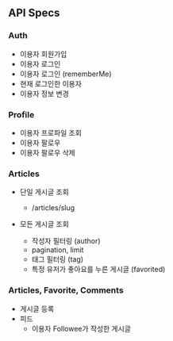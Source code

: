 ## API Specs

### Auth

- 이용자 회원가입
- 이용자 로그인
- 이용자 로그인 (rememberMe)
- 현재 로그인한 이용자
- 이용자 정보 변경

### Profile

- 이용자 프로파일 조회
- 이용자 팔로우
- 이용자 팔로우 삭제

### Articles

- 단일 게시글 조회
  - /articles/slug

- 모든 게시글 조회
  - 작성자 필터링 (author)
  - pagination, limit
  - 태그 필터링 (tag)
  - 특정 유저가 좋아요를 누른 게시글 (favorited)

### Articles, Favorite, Comments

- 게시글 등록
- 피드
  - 이용자 Followee가 작성한 게시글